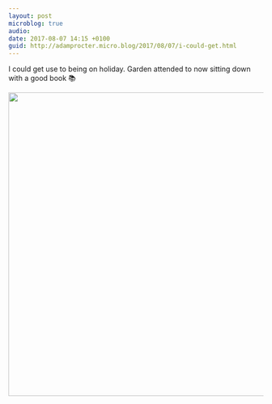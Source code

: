 ```yaml
---
layout: post
microblog: true
audio: 
date: 2017-08-07 14:15 +0100
guid: http://adamprocter.micro.blog/2017/08/07/i-could-get.html
---
```

I could get use to being on holiday. Garden attended to now sitting down with a good book 📚

<img src="http://discursive.adamprocter.co.uk/uploads/2017/10db6cf77f.jpg" width="600" height="600" />
